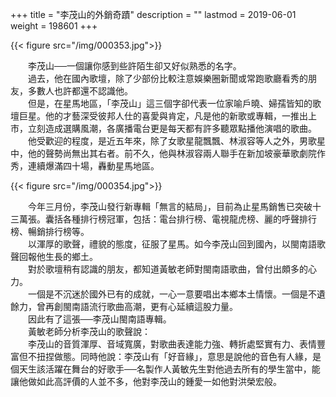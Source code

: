 +++
title = "李茂山的外銷奇蹟"
description = ""
lastmod = 2019-06-01
weight = 198601
+++

{{< figure src="/img/000353.jpg">}}


　　李茂山──一個讓你感到些許陌生卻又好似熟悉的名字。  
　　過去，他在國內歌壇，除了少部份比較注意娛樂圈新聞或常跑歌廳看秀的朋友，多數人也許都還不認識他。  
　　但是，在星馬地區，「李茂山」這三個字卻代表一位家喻戶曉、婦孺皆知的歌壇巨星。他的才藝深受彼邦人仕的喜愛與肯定，凡是他的新歌或專輯，一推出上市，立刻造成選購風潮，各廣播電台更是每天都有許多聽眾點播他演唱的歌曲。  
　　他受歡迎的程度，是近五年來，除了女歌星龍飄飄、林淑容等人之外，男歌星中，他的聲勢尚無出其右者。前不久，他與林淑容兩人聯手在新加坡豪華歌劇院作秀，連續爆滿四十場，轟動星馬地區。  

{{< figure src="/img/000354.jpg">}}

　　今年三月份，李茂山發行新專輯「無言的結局」，目前為止星馬銷售已突破十三萬張。囊括各種排行榜冠軍，包括：電台排行榜、電視龍虎榜、麗的呼聲排行榜、暢銷排行榜等。  
　　以渾厚的歌聲，禮貌的態度，征服了星馬。如今李茂山回到國內，以閩南語歌聲回報他生長的鄉土。  
　　對於歌壇稍有認識的朋友，都知道黃敏老師對閩南語歌曲，曾付出頗多的心力。  
　　一個是不沉迷於國外已有的成就，一心一意要唱出本鄉本土情懷。一個是不遺餘力，曾再創閩南語流行歌曲高潮，更有心延續這股力量。  
　　因此有了這張──李茂山閩南語專輯。  
　　黃敏老師分析李茂山的歌聲說：  
　　李茂山的音質渾厚、音域寬廣，對歌曲表達能力強、轉折處堅實有力、表情豐富但不扭捏做態。同時他說：李茂山有「好音緣」，意思是說他的音色有人緣，是個天生該活躍在舞台的好歌手──名製作人黃敏先生對他過去所有的學生當中，能讓他做如此高評價的人並不多，他對李茂山的鍾愛一如他對洪榮宏般。